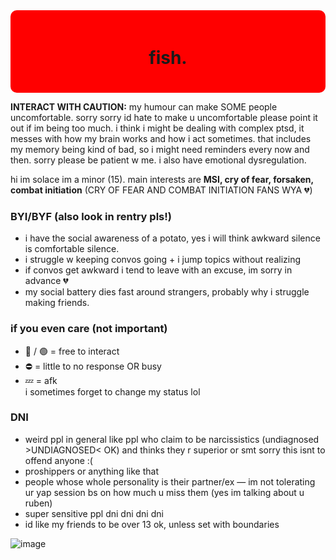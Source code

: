 <div style="background-color: red; padding: 20px; border-radius: 10px;">
  <h1 align="center">fish.</h1>
</div>

<p><b>INTERACT WITH CAUTION:</b> my humour can make SOME people uncomfortable. sorry sorry id hate to make u uncomfortable please point it out if im being too much. i think i might be dealing with complex ptsd, it messes with how my brain works and how i act sometimes. that includes my memory being kind of bad, so i might need reminders every now and then. sorry please be patient w me. i also have emotional dysregulation.</p></p>

<p>hi im solace im a minor (15). main interests are <b>MSI, cry of fear, forsaken, combat initiation</b> (CRY OF FEAR AND COMBAT INITIATION FANS WYA 💔)</p>

<h3>BYI/BYF (also look in rentry pls!)</h3>
<ul>
  <li>i have the social awareness of a potato, yes i will think awkward silence is comfortable silence.</li>
  <li>i struggle w keeping convos going + i jump topics without realizing</li>
  <li>if convos get awkward i tend to leave with an excuse, im sorry in advance 💔</li>
  <LI>my social battery dies fast around strangers, probably why i struggle making friends.</LI>
</ul>

<h3>if you even care (not important)</h3>
<ul>
  <li>🌙 / 🟢 = free to interact</li>
  <li>⛔️ = little to no response OR busy</li>
  <li>💤 = afk</li>
  i sometimes forget to change my status lol
</ul>

<h3>DNI</h3>
<ul>
  <li>weird ppl in general like ppl who claim to be narcissistics (undiagnosed >UNDIAGNOSED< OK) and thinks they r superior or smt sorry this isnt to offend anyone :(</li>
  <li>proshippers or anything like that</li>
  <li>people whose whole personality is their partner/ex — im not tolerating ur yap session bs on how much u miss them (yes im talking about u ruben)</li>
  <li>super sensitive ppl dni dni dni dni</li>
  <li>id like my friends to be over 13 ok, unless set with boundaries</li>
</ul>

![image](https://github.com/user-attachments/assets/2178ac70-8ded-49a6-a5c9-66297795cc17)
